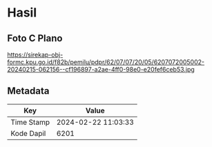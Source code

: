 # Hasil

## Foto C Plano

https://sirekap-obj-formc.kpu.go.id/f82b/pemilu/pdpr/62/07/07/20/05/6207072005002-20240215-062156--cf196897-a2ae-4ff0-98e0-e20fef6ceb53.jpg


## Metadata

| Key        | Value               |
| ---------- | ------------------- |
| Time Stamp | 2024-02-22 11:03:33 |
| Kode Dapil | 6201                |



